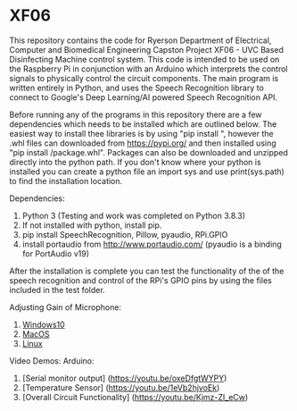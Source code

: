 # XF06
This repository contains the code for Ryerson Department of Electrical, Computer and Biomedical Engineering Capston Project XF06 - UVC Based Disinfecting Machine control system.
This code is intended to be used on the Raspberry Pi in conjunction with an Arduino which interprets the control signals to physically control the circuit components.
The main program is written entirely in Python, and uses the Speech Recognition library to connect to Google's Deep Learning/AI powered Speech Recognition API.

Before running any of the programs in this repository there are a few dependencies which needs to be installed which are outlined below. The easiest way to install thee libraries
is by using "pip install <package name>", however the .whl files can downloaded from  https://pypi.org/ and then installed using "pip install <directory>/package.whl".
Packages can also be downloaded and unzipped directly into the python path. If you don't know where your python is installed you can create a python file an import sys and
use print(sys.path) to find the installation location.

Dependencies:

1. Python 3 (Testing and work was completed on Python 3.8.3)
2. If not installed with python, install pip.
3. pip install SpeechRecognition, Pillow, pyaudio, RPi.GPIO
4. install portaudio from http://www.portaudio.com/ (pyaudio is a binding for PortAudio v19)


After the installation is complete you can test the functionality of the of the speech recognition and control of the RPi's GPIO pins by using the files included in the test folder.

Adjusting Gain of Microphone:

1. [Windows10](https://support.shadowhealth.com/hc/en-us/articles/360007282013-Change-microphone-volume-Windows-10-#:~:text=In%20the%20Sounds%20Settings%20window,adjust%20your%20microphone%20volume%20settings. "Mic adjustment for Windows10")
2. [MacOS](https://hirevuesupport.zendesk.com/hc/en-us/articles/360028433311-Microphone-Settings-Mac-Apple- "Mic adjustment for MacOS")
3. [Linux](https://superuser.com/questions/160425/ubuntu-best-way-to-set-microphone-volume-by-command-line "Mic adjustment for Linux")

Video Demos:
Arduino:
1. [Serial monitor output] (https://youtu.be/oxeDfgtWYPY)
2. [Temperature Sensor] (https://youtu.be/1eVb2hjvoEk)
3. [Overall Circuit Functionality] (https://youtu.be/Kjmz-ZI_eCw)
